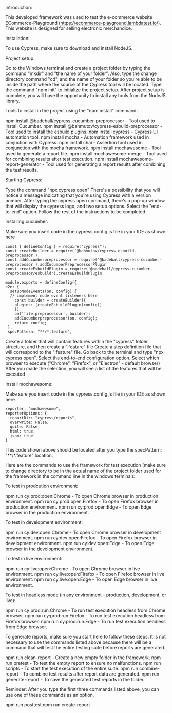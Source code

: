 Introduction:

This developed framework was used to test the e-commerce website ECommerce-Playground (https://ecommerce-playground.lambdatest.io/). This website is designed for selling electronic merchandice.

Installation:

To use Cypress, make sure to download and install NodeJS. 

Project setup:

Go to the Windows terminal and create a project folder by typing the command "mkdir" and "the name of your folder". Also, type the change directory command "cd", and the name of your folder so you're able to be inside the path where the source of the Cypress tool will be located.
Type the command "npm init" to initialize the project setup.
After project setup is complete, you will have the opportunity to install any tools from the NodeJS library.

Tools to install in the project using the "npm install" command:

npm install @badeball/cypress-cucumber-preprocessor - Tool used to install Cucumber.
npm install @bahmutov/cypress-esbuild-preprocessor - Tool used to install the esbuild plugins.
npm install cypress - Cypress UI automation tool.
npm install mocha - Automation framework used in conjuction with Cypress.
npm install chai - Assertion tool used in conjunction with the mocha framework.
npm install mochawesome - Tool used to generate a report file.
npm install mochawesome-merge - Tool used for combining results after test execution.
npm install mochawesome-report-generator - Tool used for generating a report results after combining the test results.

Starting Cypress:

Type the command "npx cypress open"
There's a possibility that you will notice a message indicating that you're using Cypress with a version number.
After typing the cypress open command, there's a pop-up window that will display the cypress logo, and two setup options. 
Select the "end-to-end" option.
Follow the rest of the instructions to be completed.

Installing cucumber:

Make sure you insert code in the cypress.config.js file in your IDE as shown here

    const { defineConfig } = require("cypress");
    const createBuilder = require('@bahmutov/cypress-esbuild-preprocessor');
    const addCucumberpreprocessor = require('@badeball/cypress-cucumber-preprocessor').addCucumberPreprocessorPlugin
    const createEsbuildPlugin = require('@badeball/cypress-cucumber-preprocessor/esbuild').createEsbuildPlugin

    module.exports = defineConfig({
    e2e: {
      setupNodeEvents(on, config) {
      // implement node event listeners here
        const builder = createBuilder({
        plugins: [createEsbuildPlugin(config)]
        })
        on('file:preprocessor', builder);
        addCucumberpreprocessor(on, config);
        return config;
     },
     specPattern: "**/*.feature",

Create a folder that will contain features within the "cypress" folder structure, and then create a ".feature" file
Create a step definition file that will correspond to the ".feature" file.
Go back to the terminal and type "npx cypress open".
Select the end-to-end configuration option.
Select which browser to execute ("Chrome", "Firefox", or "Electron" - default browser)
After you made the selection, you will see a list of the features that will be executed


Install mochawesome:

Make sure you insert code in the cypress.config.js file in your IDE as shown here

    reporter: "mochawesome",
    reporterOptions: {
      reportDir: "cypress/reports",
      overwrite: False,
      quite: False,
      html: true,
      json: true
    }
This code shown above should be located after you type the specPattern: "**/*.feature" location.


Here are the commands to use the framework for test execution (make sure to change directory to be in the actual name of the project folder used for the framework in the command line in the windows terminal):

To test in prodcution environment:

npm run cy:prod:open:Chrome - To open Chrome browser in production environment. 
npm run cy:prod:open:Firefox - To open Firefox browser in production environment. 
npm run cy:prod:open:Edge - To open Edge browser in the production environment.

To test in development environment:

npm run cy:dev:open:Chrome - To open Chrome browser in development environment. 
npm run cy:dev:open:Firefox - To open Firefox browser in development environment. 
npm run cy:dev:open:Edge - To open Edge browser in the development environment.

To test in live environment:

npm run cy:live:open:Chrome - To open Chrome browser in live environment. 
npm run cy:live:open:Firefox - To open Firefox browser in live environment. 
npm run cy:live:open:Edge - To open Edge browser in live environment.

To test in headless mode (in any environment - production, development, or live):

npm run cy:prod:run:Chrome - To run test execution headless from Chrome browser. 
npm run cy:prod:run:Firefox - To run test execution headless from Firefox browser. 
npm run cy:prod:run:Edge - To run test execution headless from Edge browser.

To generate reports, make sure you start here to follow these steps. It is not necessary to use the commands listed above because there will be a 
command that will test the entire testing suite before reports are generated.

npm run clean-report - Create a new empty folder in the framework. 
npm run pretest - To test the empty report to ensure no malfunctions. 
npm run scripts - To start the test execution of the entire suite. 
npm run combine-report - To combine test results after report data are generated. 
npm run generate-report - To save the generated test reports in the folder.

Reminder: After you type the first three commands listed above, you can use one of these commands as an option.

npm run posttest 
npm run create-report
